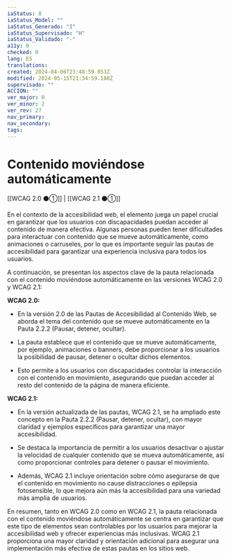 ```yaml
---
iaStatus: 8
iaStatus_Model: ""
iaStatus_Generado: "I"
iaStatus_Supervisado: "H"
iaStatus_Validado: "-"
a11y: 0
checked: 0
lang: ES
translations: 
created: 2024-04-06T23:48:59.053Z
modified: 2024-05-15T21:34:59.188Z
supervisado: ""
ACCION: ""
ver_major: 0
ver_minor: 2
ver_rev: 27
nav_primary: 
nav_secondary: 
tags:
---
```

# Contenido moviéndose automáticamente

[[WCAG 2.0 ⚫①]] | [[WCAG 2.1 ⚫①]]

En el contexto de la accesibilidad web, el elemento <TOKEN> juega un papel crucial en garantizar que los usuarios con discapacidades puedan acceder al contenido de manera efectiva. Algunas personas pueden tener dificultades para interactuar con contenido que se mueve automáticamente, como animaciones o carruseles, por lo que es importante seguir las pautas de accesibilidad para garantizar una experiencia inclusiva para todos los usuarios.

A continuación, se presentan los aspectos clave de la pauta relacionada con el contenido moviéndose automáticamente en las versiones WCAG 2.0 y WCAG 2.1:

**WCAG 2.0:**
- En la versión 2.0 de las Pautas de Accesibilidad al Contenido Web, se aborda el tema del contenido que se mueve automáticamente en la Pauta 2.2.2 (Pausar, detener, ocultar).

- La pauta establece que el contenido que se mueve automáticamente, por ejemplo, animaciones o banners, debe proporcionar a los usuarios la posibilidad de pausar, detener o ocultar dichos elementos.

- Esto permite a los usuarios con discapacidades controlar la interacción con el contenido en movimiento, asegurando que puedan acceder al resto del contenido de la página de manera eficiente.

**WCAG 2.1:**
- En la versión actualizada de las pautas, WCAG 2.1, se ha ampliado este concepto en la Pauta 2.2.2 (Pausar, detener, ocultar), con mayor claridad y ejemplos específicos para garantizar una mayor accesibilidad.

- Se destaca la importancia de permitir a los usuarios desactivar o ajustar la velocidad de cualquier contenido que se mueva automáticamente, así como proporcionar controles para detener o pausar el movimiento.

- Además, WCAG 2.1 incluye orientación sobre cómo asegurarse de que el contenido en movimiento no cause distracciones o epilepsia fotosensible, lo que mejora aún más la accesibilidad para una variedad más amplia de usuarios.

En resumen, tanto en WCAG 2.0 como en WCAG 2.1, la pauta relacionada con el contenido moviéndose automáticamente se centra en garantizar que este tipo de elementos sean controlables por los usuarios para mejorar la accesibilidad web y ofrecer experiencias más inclusivas. WCAG 2.1 proporciona una mayor claridad y orientación adicional para asegurar una implementación más efectiva de estas pautas en los sitios web.
